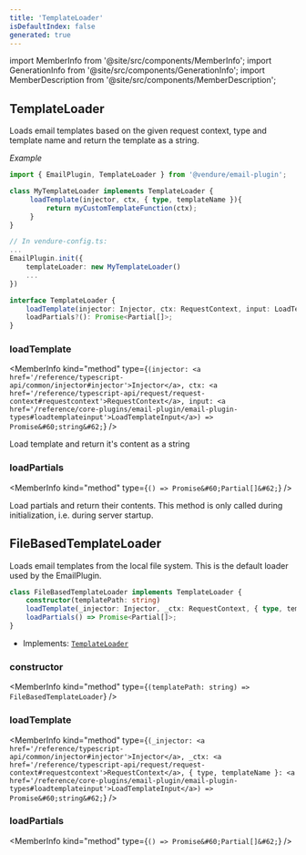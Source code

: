 ```yaml
---
title: 'TemplateLoader'
isDefaultIndex: false
generated: true
---
```


<!-- This file was generated from the Vendure source. Do not modify. Instead, re-run the "docs:build" script -->

import MemberInfo from '@site/src/components/MemberInfo';
import GenerationInfo from '@site/src/components/GenerationInfo';
import MemberDescription from '@site/src/components/MemberDescription';

## TemplateLoader

<GenerationInfo sourceFile="packages/email-plugin/src/template-loader/template-loader.ts" sourceLine="32" packageName="@vendure/email-plugin" />

Loads email templates based on the given request context, type and template name
and return the template as a string.

_Example_

```ts
import { EmailPlugin, TemplateLoader } from '@vendure/email-plugin';

class MyTemplateLoader implements TemplateLoader {
     loadTemplate(injector, ctx, { type, templateName }){
         return myCustomTemplateFunction(ctx);
     }
}

// In vendure-config.ts:
...
EmailPlugin.init({
    templateLoader: new MyTemplateLoader()
    ...
})
```

```ts title="Signature"
interface TemplateLoader {
    loadTemplate(injector: Injector, ctx: RequestContext, input: LoadTemplateInput): Promise<string>;
    loadPartials?(): Promise<Partial[]>;
}
```

<div className="members-wrapper">

### loadTemplate

<MemberInfo kind="method" type={`(injector: <a href='/reference/typescript-api/common/injector#injector'>Injector</a>, ctx: <a href='/reference/typescript-api/request/request-context#requestcontext'>RequestContext</a>, input: <a href='/reference/core-plugins/email-plugin/email-plugin-types#loadtemplateinput'>LoadTemplateInput</a>) => Promise&#60;string&#62;`} />

Load template and return it's content as a string

### loadPartials

<MemberInfo kind="method" type={`() => Promise&#60;Partial[]&#62;`} />

Load partials and return their contents.
This method is only called during initialization, i.e. during server startup.

</div>

## FileBasedTemplateLoader

<GenerationInfo sourceFile="packages/email-plugin/src/template-loader/file-based-template-loader.ts" sourceLine="17" packageName="@vendure/email-plugin" />

Loads email templates from the local file system. This is the default
loader used by the EmailPlugin.

```ts title="Signature"
class FileBasedTemplateLoader implements TemplateLoader {
    constructor(templatePath: string)
    loadTemplate(_injector: Injector, _ctx: RequestContext, { type, templateName }: LoadTemplateInput) => Promise<string>;
    loadPartials() => Promise<Partial[]>;
}
```

- Implements: <code><a href='/reference/core-plugins/email-plugin/template-loader#templateloader'>TemplateLoader</a></code>

<div className="members-wrapper">

### constructor

<MemberInfo kind="method" type={`(templatePath: string) => FileBasedTemplateLoader`} />

### loadTemplate

<MemberInfo kind="method" type={`(_injector: <a href='/reference/typescript-api/common/injector#injector'>Injector</a>, _ctx: <a href='/reference/typescript-api/request/request-context#requestcontext'>RequestContext</a>, { type, templateName }: <a href='/reference/core-plugins/email-plugin/email-plugin-types#loadtemplateinput'>LoadTemplateInput</a>) => Promise&#60;string&#62;`} />

### loadPartials

<MemberInfo kind="method" type={`() => Promise&#60;Partial[]&#62;`} />

</div>
